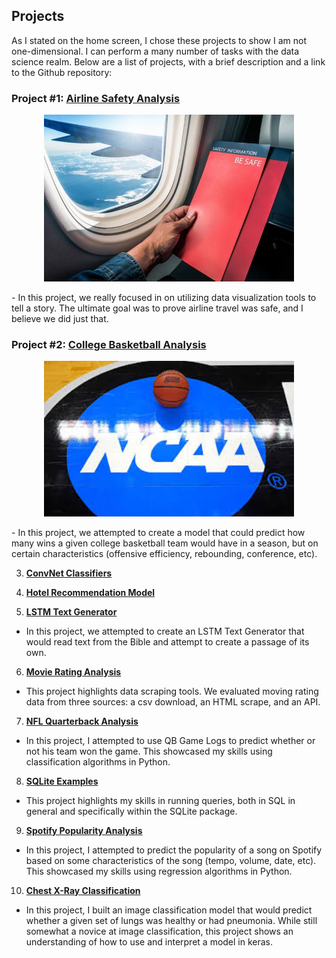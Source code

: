 ## Projects

As I stated on the home screen, I chose these projects to show I am not one-dimensional. I can perform a many number of tasks with the data science realm. Below are a list of projects, with a brief description and a link to the Github repository:


### Project #1: [**Airline Safety Analysis**](https://github.com/cgoodwin61/Portfolio/tree/main/Airline_Safety_Analysis)
<p align="center">
<img src="airline.jpg" alt="Airline" width="400">
</p>
- In this project, we really focused in on utilizing data visualization tools to tell a story. The ultimate goal was to prove airline travel was safe, and I believe we did just that. 

### Project #2: [**College Basketball Analysis**](https://github.com/cgoodwin61/Portfolio/tree/main/College_Basketball_Analysis)
<p align="center">
<img src="ncaa.jpg" alt="NCAA" width="400">
</p>
- In this project, we attempted to create a model that could predict how many wins a given college basketball team would have in a season, but on certain characteristics (offensive efficiency, rebounding, conference, etc). 

3) [**ConvNet Classifiers**](https://github.com/cgoodwin61/Portfolio/tree/main/ConvNet_Classifiers)

4) [**Hotel Recommendation Model**](https://github.com/cgoodwin61/Portfolio/tree/main/Hotel_Recommendation_Model)

5) [**LSTM Text Generator**](https://github.com/cgoodwin61/Portfolio/tree/main/LSTM_Text_Generator)
- In this project, we attempted to create an LSTM Text Generator that would read text from the Bible and attempt to create a passage of its own. 

6) [**Movie Rating Analysis**](https://github.com/cgoodwin61/Portfolio/tree/main/Movie_Rating_Analysis)
- This project highlights data scraping tools. We evaluated moving rating data from three sources: a csv download, an HTML scrape, and an API. 

7) [**NFL Quarterback Analysis**](https://github.com/cgoodwin61/Portfolio/tree/main/QB_Analysis)
- In this project, I attempted to use QB Game Logs to predict whether or not his team won the game. This showcased my skills using classification algorithms in Python.

8) [**SQLite Examples**](https://github.com/cgoodwin61/Portfolio/tree/main/SQLite_Example)
- This project highlights my skills in running queries, both in SQL in general and specifically within the SQLite package. 

9) [**Spotify Popularity Analysis**](https://github.com/cgoodwin61/Portfolio/tree/main/Spotify_Analysis)
- In this project, I attempted to predict the popularity of a song on Spotify based on some characteristics of the song (tempo, volume, date, etc). This showcased my skills using regression algorithms in Python.

10) [**Chest X-Ray Classification**](https://github.com/cgoodwin61/Portfolio/tree/main/Chest_XRays)
- In this project, I built an image classification model that would predict whether a given set of lungs was healthy or had pneumonia. While still somewhat a novice at image classification, this project shows an understanding of how to use and interpret a model in keras.
